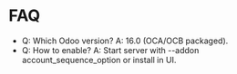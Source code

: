 # FAQ

- Q: Which Odoo version? A: 16.0 (OCA/OCB packaged).
- Q: How to enable? A: Start server with --addon account_sequence_option or install in UI.
